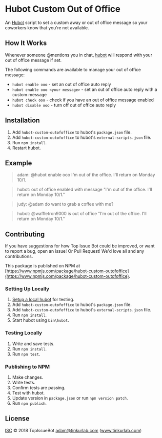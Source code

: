 # Hubot Custom Out of Office
An [Hubot](https://hubot.github.com/) script to set a custom away or out of office message so your coworkers know that you're not available. 

## How It Works

Whenever someone @mentions you in chat, [hubot](https://hubot.github.com/) will respond with your out of office message if set.

The following commands are available to manage your out of office message:

* `hubot enable ooo` - set an out of office auto reply
* `hubot enable ooo <your message>` - set an out of office auto reply with a custom message
* `hubot check ooo` - check if you have an out of office message enabled
* `hubot disable ooo` - turn off out of office auto reply

## Installation

1. Add `hubot-custom-outofoffice` to hubot's `package.json` file.
1. Add `hubot-custom-outofoffice` to hubot's `external-scripts.json` file.
1. Run `npm install`.
1. Restart hubot.

## Example

>adam: @hubot enable ooo I'm out of the office.  I'll return on Monday 10/1.

>hubot: out of office enabled with message "I'm out of the office.  I'll return on Monday 10/1."

>judy: @adam do want to grab a coffee with me?  

>hubot: @waffletron9000 is out of office "I'm out of the office.  I'll return on Monday 10/1."

## Contributing

If you have suggestions for how Top Issue Bot could be improved, or want to report a bug, open an issue!  Or Pull Request! We'd love all and any contributions.

This package is published on NPM at [https://www.npmjs.com/package/hubot-custom-outofoffice](https://www.npmjs.com/package/hubot-custom-outofoffice).

### Setting Up Locally

1. [Setup a local hubot](https://hubot.github.com/docs/) for testing.
1. Add `hubot-custom-outofoffice` to hubot's `package.json` file.
1. Add `hubot-custom-outofoffice` to hubot's `external-scripts.json` file.
1. Run `npm install`.
1. Start hubot using `bin\hubot`.

### Testing Locally

1. Write and save tests.
1. Run `npm install`.
1. Run `npm test`.

### Publishing to NPM

1. Make changes.
1. Write tests.
1. Confirm tests are passing.
1. Test with hubot.
1. Update version in `package.json` or run `npm version patch`.
1. Run `npm publish`.

## License

[ISC](LICENSE) © 2018 TopIssueBot <adam@tinkurlab.com> (www.tinkurlab.com)